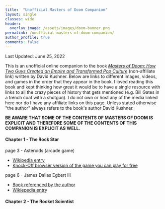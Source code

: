 ```yaml
---
title:  "Unofficial Masters of Doom Companion"
layout: single
classes: wide
header:
  overlay_image: /assets/images/doom-banner.png
permalink: /unofficial-masters-of-doom-companion/
author_profile: true
comments: false
---
```


Last Updated: June 25, 2022

This is an unofficial online companion to the book *[Masters of Doom: How Two Guys Created an Empire and Transformed Pop Culture](https://www.amazon.com/Masters-Doom-Created-Transformed-Culture/dp/0812972155)* (non-affiliate link) written by David Kushner. Below are links to different images, videos, and games in the order that they appear in the book. I loved reading this book and kept thinking how great it would be to have a single resource with links to all the crazy pieces of history that gets mentioned (e.g. Bill Gates in a trench coat with a shotgun). I do not own or host any of the media linked here nor do I have any affiliate links on this page. Unless stated otherwise "the author" always refers to the book's author David Kushner.

**BE AWARE THAT SOME OF THE CONTENTS OF MASTERS OF DOOM IS EXPLICIT AND THEREFORE SOME OF THE CONTENTS OF THIS COMPANION IS EXPLICIT AS WELL.**

#### Chapter 1 - The Rock Star
page 3 - Asteroids (arcade game)
  - [Wikipedia entry](https://en.wikipedia.org/wiki/Asteroids_(video_game))
  - [Knock-Off browser version of the game you can play for free](https://freeasteroids.org/)

page 6 - James Dallas Egbert III
  - [Book referenced by the author](https://www.amazon.com/Dungeon-Master-Disappearance-Dallas-Egbert/dp/0395355362)
  - [Wikiepedia entry](https://en.wikipedia.org/wiki/James_Dallas_Egbert_III)


#### Chapter 2 - The Rocket Scientist

